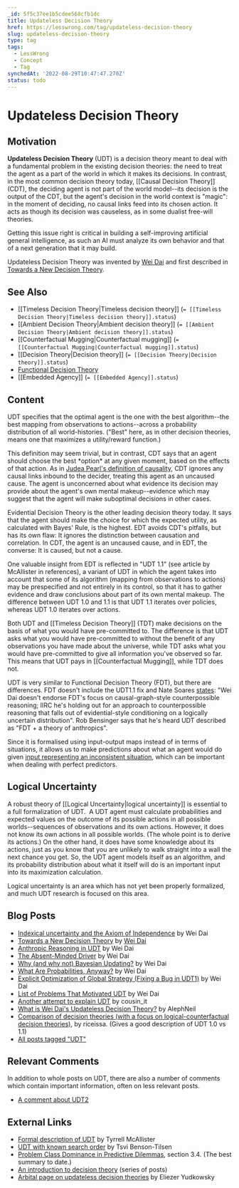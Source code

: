 ```yaml
---
_id: 5f5c37ee1b5cdee568cfb1dc
title: Updateless Decision Theory
href: https://lesswrong.com/tag/updateless-decision-theory
slug: updateless-decision-theory
type: tag
tags:
  - LessWrong
  - Concept
  - Tag
synchedAt: '2022-08-29T10:47:47.270Z'
status: todo
---
```


# Updateless Decision Theory

## Motivation

**Updateless Decision Theory** (UDT) is a decision theory meant to deal with a fundamental problem in the existing decision theories: the need to treat the agent as a part of the world in which it makes its decisions. In contrast, in the most common decision theory today, [[Causal Decision Theory]] (CDT), the deciding agent is not part of the world model--its decision is the output of the CDT, but the agent's decision in the world context is "magic": in the moment of deciding, no causal links feed into its chosen action. It acts as though its decision was causeless, as in some dualist free-will theories.

Getting this issue right is critical in building a self-improving artificial general intelligence, as such an AI must analyze its own behavior and that of a next generation that it may build.

Updateless Decision Theory was invented by [Wei Dai](https://www.lesswrong.com/users/wei_dai) and first described in [Towards a New Decision Theory](https://www.lesswrong.com/posts/de3xjFaACCAk6imzv/towards-a-new-decision-theory).

## See Also

- [[Timeless Decision Theory|Timeless decision theory]] (`= [[Timeless Decision Theory|Timeless decision theory]].status`)
- [[Ambient Decision Theory|Ambient decision theory]] (`= [[Ambient Decision Theory|Ambient decision theory]].status`)
- [[Counterfactual Mugging|Counterfactual mugging]] (`= [[Counterfactual Mugging|Counterfactual mugging]].status`)
- [[Decision Theory|Decision theory]] (`= [[Decision Theory|Decision theory]].status`)
- [Functional Decision Theory](https://www.lesswrong.com/posts/AGAGgoWymRhJ5Rqyv/functional-decision-theory-a-new-theory-of-instrumental)
- [[Embedded Agency]] (`= [[Embedded Agency]].status`)

## Content

UDT specifies that the optimal agent is the one with the best algorithm--the best mapping from observations to actions--across a probability distribution of all world-histories. ("Best" here, as in other decision theories, means one that maximizes a utility/reward function.)

This definition may seem trivial, but in contrast, CDT says that an agent should choose the best \*option\* at any given moment, based on the effects of that action. As in [Judea Pearl's definition of causality](http://lesswrong.com/lw/emc/causality_a_chapter_by_chapter_review/), CDT ignores any causal links inbound to the decider, treating this agent as an uncaused cause. The agent is unconcerned about what evidence its decision may provide about the agent's own mental makeup--evidence which may suggest that the agent will make suboptimal decisions in other cases.

Evidential Decision Theory is the other leading decision theory today. It says that the agent should make the choice for which the expected utility, as calculated with Bayes' Rule, is the highest. EDT avoids CDT's pitfalls, but has its own flaw: It ignores the distinction between causation and correlation. In CDT, the agent is an uncaused cause, and in EDT, the converse: It is caused, but not a cause.

One valuable insight from EDT is reflected in "UDT 1.1" (see article by McAllister in references), a variant of UDT in which the agent takes into account that some of its algorithm (mapping from observations to actions) may be prespecified and not entirely in its control, so that it has to gather evidence and draw conclusions about part of its own mental makeup. The difference between UDT 1.0 and 1.1 is that UDT 1.1 iterates over policies, whereas UDT 1.0 iterates over actions. 

Both UDT and [[Timeless Decision Theory]] (TDT) make decisions on the basis of what you would have pre-committed to. The difference is that UDT asks what you would have pre-committed to without the benefit of any observations you have made about the universe, while TDT asks what you would have pre-committed to give all information you've observed so far. This means that UDT pays in [[Counterfactual Mugging]], while TDT does not.

UDT is very similar to Functional Decision Theory (FDT), but there are differences. FDT doesn't include the UDT1.1 fix and Nate Soares [states](https://www.lesswrong.com/posts/2THFt7BChfCgwYDeA/let-s-discuss-functional-decision-theory?commentId=LzPH8utKGSf97NihW): "Wei Dai doesn't endorse FDT's focus on causal-graph-style counterpossible reasoning; IIRC he's holding out for an approach to counterpossible reasoning that falls out of evidential-style conditioning on a logically uncertain distribution". Rob Bensinger says that he's heard UDT described as "FDT + a theory of anthropics".

Since it is formalised using input-output maps instead of in terms of situations, it allows us to make predictions about what an agent would do given [input representing an inconsistent situation](https://www.lesswrong.com/posts/EXtzy3v4soZcoZjuH/a-short-note-on-udt), which can be important when dealing with perfect predictors.

## Logical Uncertainty

A robust theory of [[Logical Uncertainty|logical uncertainty]] is essential to a full formalization of UDT.  A UDT agent must calculate probabilities and expected values on the outcome of its possible actions in all possible worlds--sequences of observations and its own actions. However, it does not know its own actions in all possible worlds. (The whole point is to derive its actions.) On the other hand, it does have some knowledge about its actions, just as you know that you are unlikely to walk straight into a wall the next chance you get. So, the UDT agent models itself as an algorithm, and its probability distribution about what it itself will do is an important input into its maximization calculation.

Logical uncertainty is an area which has not yet been properly formalized, and much UDT research is focused on this area.

## Blog Posts

- [Indexical uncertainty and the Axiom of Independence](http://lesswrong.com/lw/102/indexical_uncertainty_and_the_axiom_of/) by Wei Dai
- [Towards a New Decision Theory](http://lesswrong.com/lw/15m/towards_a_new_decision_theory/) by [Wei Dai](http://weidai.com/)
- [Anthropic Reasoning in UDT](http://lesswrong.com/lw/175/torture_vs_dust_vs_the_presumptuous_philosopher/) by Wei Dai
- [The Absent-Minded Driver](http://lesswrong.com/lw/182/the_absentminded_driver/) by Wei Dai
- [Why (and why not) Bayesian Updating?](http://lesswrong.com/lw/1fu/why_and_why_not_bayesian_updating/) by Wei Dai
- [What Are Probabilities, Anyway?](http://lesswrong.com/lw/1iy/what_are_probabilities_anyway/) by Wei Dai
- [Explicit Optimization of Global Strategy (Fixing a Bug in UDT1)](http://lesswrong.com/lw/1s5/explicit_optimization_of_global_strategy_fixing_a/) by Wei Dai
- [List of Problems That Motivated UDT](http://lesswrong.com/lw/cs9/list_of_problems_that_motivated_udt/) by Wei Dai
- [Another attempt to explain UDT](http://lesswrong.com/lw/334/another_attempt_to_explain_udt/) by cousin_it
- [What is Wei Dai's Updateless Decision Theory?](http://lesswrong.com/lw/294/what_is_wei_dais_updateless_decision_theory/) by AlephNeil
- [Comparison of decision theories (with a focus on logical-counterfactual decision theories)](https://www.lesswrong.com/posts/QPhY8Nb7gtT5wvoPH/comparison-of-decision-theories-with-a-focus-on-logical), by riceissa. (Gives a good description of UDT 1.0 vs 1.1)
- [All posts tagged "UDT"](http://lesswrong.com/tag/udt/)

## Relevant Comments

In addition to whole posts on UDT, there are also a number of comments which contain important information, often on less relevant posts.

- [A comment about UDT2](http://lesswrong.com/lw/jhj/functional_side_effects/adhy)

## External Links

- [Formal description of UDT](https://drive.google.com/file/d/0BzUiCL-Kpxc1NGxab3ZfZGZkVUE/view?usp=sharing&resourcekey=0-EuvTP8RRdpKivUtHwfqgSQ) by Tyrrell McAllister
- [UDT with known search order](http://intelligence.org/2014/10/30/new-report-udt-known-search-order/) by Tsvi Benson-Tilsen
- [Problem Class Dominance in Predictive Dilemmas](http://intelligence.org/files/ProblemClassDominance.pdf), section 3.4. (The best summary to date.)
- [An introduction to decision theory](https://formalisedthinking.wordpress.com/2010/08/18/an-introduction-to-decision-theory/) (series of posts)
- [Arbital page on updateless decision theories](https://arbital.com/p/updateless_dt/) by Eliezer Yudkowsky

